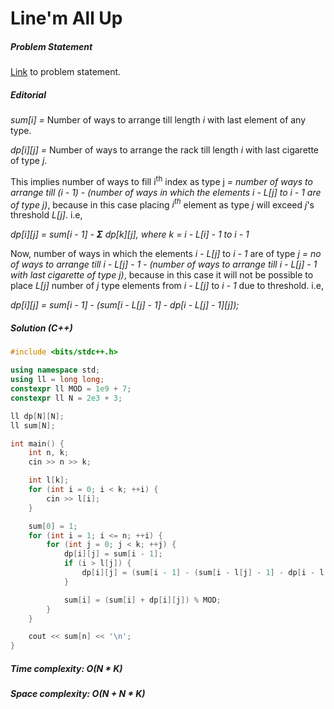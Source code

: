 # Line'm All Up

##### Problem Statement

[Link](https://www.hackerrank.com/contests/uvce-ncode-january-2019/challenges/linem-all-up-) to problem statement.

##### Editorial

*sum[i] =* Number of ways to arrange till length *i* with last element of any type.

*dp[i][j] =* Number of ways to arrange the rack till length *i* with last cigarette of type *j*.

This implies number of ways to fill i<sup>th</sup> index as type j *= number of ways to arrange till (i - 1) - (number of ways in which the elements i - L[j] to i - 1 are of type j)*, because in this case placing *i<sup>th</sup>* element as type *j* will exceed *j*'s threshold *L[j]*. i.e,

*dp[i][j] = sum[i - 1] - **&Sigma;** dp[k][j], where k = i - L[i] - 1 to i - 1*


Now, number of ways in which the elements *i - L[j]* to *i - 1* are of type *j = no of ways to arrange till i - L[j] - 1 - (number of ways to arrange till i - L[j] - 1 with last cigarette of type j)*, because in this case it will not be possible to place *L[j]* number of *j* type elements from *i - L[j]* to *i - 1* due to threshold. i.e, 

*dp[i][j] = sum[i - 1] - (sum[i - L[j] - 1] - dp[i - L[j] - 1][j]);*


##### Solution (C++)

```cpp
#include <bits/stdc++.h>

using namespace std;
using ll = long long;
constexpr ll MOD = 1e9 + 7;
constexpr ll N = 2e3 + 3;

ll dp[N][N];
ll sum[N];

int main() {
    int n, k;
    cin >> n >> k;

    int l[k];
    for (int i = 0; i < k; ++i) {
        cin >> l[i];
    }

    sum[0] = 1;
    for (int i = 1; i <= n; ++i) {
        for (int j = 0; j < k; ++j) {
            dp[i][j] = sum[i - 1];
            if (i > l[j]) {
                dp[i][j] = (sum[i - 1] - (sum[i - l[j] - 1] - dp[i - l[j] - 1][j]) + MOD) % MOD;
            }

            sum[i] = (sum[i] + dp[i][j]) % MOD;
        }
    }

    cout << sum[n] << '\n';
}

```
##### Time complexity: O(N * K) 
##### Space complexity: O(N + N * K)
